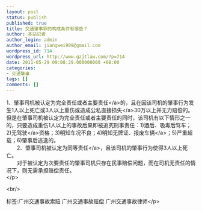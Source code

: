 ```yaml
---
layout: post
status: publish
published: true
title: 交通肇事罪的构成条件有哪些？
author: 本站记者
author_login: admin
author_email: jiangwei909@gmail.com
wordpress_id: 714
wordpress_url: http://www.gzjtlaw.com/?p=714
date: 2011-05-29 09:08:29.000000000 +08:00
categories:
- 交通肇事
tags: []
comments: []
---
```

<p>1、肇事司机被认定为完全责任或者<a>主要责任<&#47;a>的，且在因该司机的肇事行为发生1人以上死亡或3人以上重伤或造成公私直接<a>损失<&#47;a>30万以上并无力赔偿的。但是在肇事司机被认定为完全责任或者主要责任的同时，该司机有以下情形之一的，只要造成重伤1人以上的事故后果即被追究刑事责任：1)酒后、吸毒后驾车；2)无<a>驾驶<&#47;a>资格；3)明知车况不良；4)明知无牌证、报废<a>车辆<&#47;a>；5)严重超载；6)肇事后逃逸的。 <br>　　2、肇事司机被认定为<a>同等责任<&#47;a>，且该司机的肇事行为使得3人以上死亡。 <br>　　对于被认定为次要责任的肇事司机只存在民事赔偿问题，而在司机无责任的情况下，则无需承担赔偿责任。 <br><&#47;p><br&#47;><p>标签:广州交通事故索赔 广州交通事故赔偿 广州交通事故律师<&#47;p>
